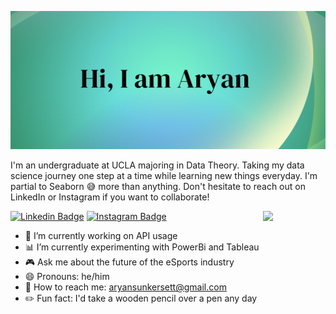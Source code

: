 ![Intro Image](https://raw.githubusercontent.com/AryanSunkersett/AryanSunkersett/main/Assets/Aryan.png)

I'm an undergraduate at UCLA majoring in Data Theory. Taking my data science journey one step at a time while learning new things everyday. I'm partial to Seaborn :sweat_smile: more than anything. Don't hesitate to reach out on LinkedIn or Instagram if you want to collaborate!

<img align='right' src='https://media2.giphy.com/media/l396VO7eqMcpD08ve/giphy.gif?cid=ecf05e47em8ta9h2pdnzsmshuuzv3i7hwixvfseqi8uuujj3&ep=v1_gifs_search&rid=giphy.gif&ct=g' width='100"'>

[![Linkedin Badge](https://img.shields.io/badge/-AryanSunkersett-blue?style=flat-square&logo=Linkedin&logoColor=white&link=https://www.linkedin.com/in/aryan-sunkersett/)](https://www.linkedin.com/in/aryan-sunkersett-218253235/)
[![Instagram Badge](https://img.shields.io/badge/-aryan_sunkersett-e4405f?style=flat-square&logo=Instagram&logoColor=white&link=https://www.instagram.com/aryan_sunkersett/)](https://www.instagram.com/aryan_sunkersett/)



- 🔭 I’m currently working on API usage
- :bar_chart: I’m currently experimenting with PowerBi and Tableau
- :video_game: Ask me about the future of the eSports industry
- 😄 Pronouns: he/him
- :email: How to reach me: aryansunkersett@gmail.com
- :pencil2: Fun fact: I'd take a wooden pencil over a pen any day


